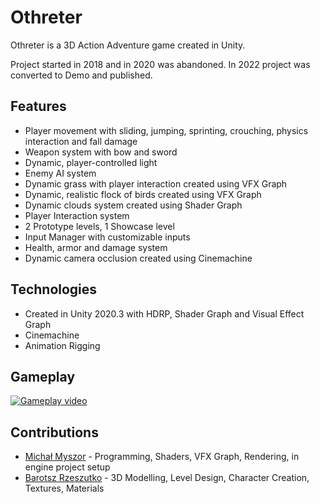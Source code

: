 # Othreter
Othreter is a 3D Action Adventure game created in Unity.

Project started in 2018 and in 2020 was abandoned. In 2022 project was converted to Demo and published.

## Features
* Player movement with sliding, jumping, sprinting, crouching, physics interaction and fall damage
* Weapon system with bow and sword
* Dynamic, player-controlled light
* Enemy AI system
* Dynamic grass with player interaction created using VFX Graph
* Dynamic, realistic flock of birds created using VFX Graph
* Dynamic clouds system created using Shader Graph
* Player Interaction system
* 2 Prototype levels, 1 Showcase level
* Input Manager with customizable inputs
* Health, armor and damage system
* Dynamic camera occlusion created using Cinemachine

## Technologies
* Created in Unity 2020.3 with HDRP, Shader Graph and Visual Effect Graph
* Cinemachine
* Animation Rigging

## Gameplay
[![Gameplay video](https://img.youtube.com/vi/[url]]/0.jpg)](https://www.youtube.com/watch?v=[url]])

## Contributions
* [Michał Myszor](https://github.com/MItCHeLPL) - Programming, Shaders, VFX Graph, Rendering, in engine project setup
* [Barotsz Rzeszutko](https://twitter.com/Bortekr) - 3D Modelling, Level Design, Character Creation, Textures, Materials
